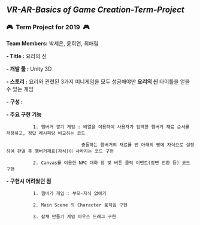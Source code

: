 ## *VR-AR-Basics of Game Creation-Term-Project*
### :video_game:&nbsp;&nbsp;**Term Project for 2019**&nbsp;&nbsp;:video_game:
**Team Members:** 박세은, 윤희연, 최애림


**- Title :** 요리의 신


**- 개발 툴 :** Unity 3D

**- 스토리 :** 요리와 관련된 3가지 미니게임을 모두 성공해야만 **요리의 신** 타이틀을 얻을 수 있는 게임

**- 구성 :** 


**- 주요 구현 기능** 
  
              1. 햄버거 쌓기 게임 : 배열을 이용하여 사용자가 입력한 햄버거 재료 순서를 저장하고, 정답 레시피랑 비교하는 코드
  
                                충돌하는 햄버거의 재료를 맨 아래의 빵에 자식으로 설정하여 판별 후 햄버거재료(자식)이 사라지는 코드 구현
              
              2. Canvas를 이용한 NPC 대화 창 및 버튼 클릭 이벤트(장면 전환 등) 코드 구현
              
**- 구현시 어려웠던 점** 
  
              1. 햄버거 게임 : 부모-자식 없애기
              
              2. Main Scene 의 Character 움직임 구현
              
              3. 잡채 만들기 게임 마우스 드래그 구현
